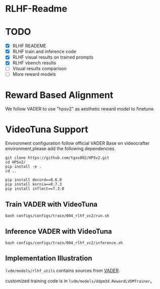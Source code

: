 # RLHF-Readme

# TODO

- [x] RLHF READEME
- [x] RLHF train and inference code 
- [x] RLHF visual results  on trained prompts
- [x] RLHF vbench results 
- [ ] Visual results comparison
- [ ] More reward models

# Reward Based Alignment

We follow VADER to use "hpsv2" as aesthetic reward model to finetune. 

# VideoTuna Support 

Environment configuration follow official VADER
Base on videocrafter environment,please add the following dependencies. 
```shell
git clone https://github.com/tgxs002/HPSv2.git
cd HPSv2/
pip install -e .
cd ..

pip install decord==0.6.0
pip install kornia==0.7.3
pip install inflect==7.3.0
```

## Train VADER with VideoTuna

```shell
bash configs/configs/train/004_rlhf_vc2/run.sh
```

## Inference VADER with VideoTuna

```
bash configs/configs/train/004_rlhf_vc2/inference.sh
```

## Implementation Illustration

`lvdm/models/rlhf_utils` contains sources from [VADER](https://github.com/mihirp1998/VADER).

customized training code is in `lvdm/models/ddpm3d.RewardLVDMTrainer`。 



